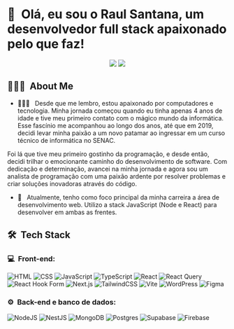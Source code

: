 <h1>👋 &nbsp;Olá, eu sou o Raul Santana, um desenvolvedor full stack apaixonado pelo que faz!</h1>
<p align="center">
<!-- <a href="https://instagram.com/byraulsantana"><img src="https://img.shields.io/badge/-@byraulsantana_-E4405F?style=flat-square&logo=Instagram&logoColor=white"/></a> -->
<!-- <a href="https://raulsantana.com.br"><img src="https://img.shields.io/badge/-raulsantana.com.br-3423A6?style=flat-square&logo=Google-Chrome&logoColor=white"/></a> -->
<a href="https://www.linkedin.com/in/devraul/"><img src="https://img.shields.io/badge/linkedin-%230077B5.svg?style=for-the-badge&logo=linkedin&logoColor=white"/></a>
<a href="ti.raul77@gmail.com@gmail.com"><img src="![Gmail](https://img.shields.io/badge/Gmail-D14836?style=for-the-badge&logo=gmail&logoColor=white)"/></a>

</p>

<h2> 👨🏻‍💻 &nbsp;About Me </h2>

- 👨🏻‍💻 &nbsp; Desde que me lembro, estou apaixonado por computadores e tecnologia. Minha jornada começou quando eu tinha apenas 4 anos de idade e tive meu primeiro contato com o mágico mundo da informática. Esse fascínio me acompanhou ao longo dos anos, até que em 2019, decidi levar minha paixão a um novo patamar ao ingressar em um curso técnico de informática no SENAC.

Foi lá que tive meu primeiro gostinho da programação, e desde então, decidi trilhar o emocionante caminho do desenvolvimento de software. Com dedicação e determinação, avancei na minha jornada e agora sou um analista de programação com uma paixão ardente por resolver problemas e criar soluções inovadoras através do código.

- 🚀 &nbsp; Atualmente, tenho como foco principal da minha carreira a área de desenvolvimento web. Utilizo a stack JavaScript (Node e React) para desenvolver em ambas as frentes.

<h2> 🛠 &nbsp;Tech Stack</h2>
<h3>💻 &nbsp;Front-end:</h3>

![HTML](https://img.shields.io/badge/html5%20-%23E34F26.svg?&style=for-the-badge&logo=html5&logoColor=white)
![CSS](https://img.shields.io/badge/css3%20-%231572B6.svg?&style=for-the-badge&logo=css3&logoColor=white)
![JavaScript](https://img.shields.io/badge/javascript%20-%23323330.svg?&style=for-the-badge&logo=javascript&logoColor=%23F7DF1E)
![TypeScript](https://img.shields.io/badge/typescript%20-%23007ACC.svg?&style=for-the-badge&logo=typescript&logoColor=white)
![React](https://img.shields.io/badge/react%20-%2320232a.svg?&style=for-the-badge&logo=react&logoColor=%2361DAFB)
![React Query](https://img.shields.io/badge/react_native%20-%2320232a.svg?&style=for-the-badge&logo=react&logoColor=%2361DAFB)
![React Hook Form](https://img.shields.io/badge/React%20Hook%20Form-%23EC5990.svg?style=for-the-badge&logo=reacthookform&logoColor=white)
![Next.js](https://img.shields.io/badge/next%20js%20-%23000000.svg?&style=for-the-badge&logo=next.js&logoColor=white)
![TailwindCSS](https://img.shields.io/badge/tailwindcss-%2338B2AC.svg?style=for-the-badge&logo=tailwind-css&logoColor=white)
![Vite](https://img.shields.io/badge/vite-%23646CFF.svg?style=for-the-badge&logo=vite&logoColor=white)
![WordPress](https://img.shields.io/badge/WordPress-%23117AC9.svg?style=for-the-badge&logo=WordPress&logoColor=white)
![Figma](https://img.shields.io/badge/figma-%23F24E1E.svg?style=for-the-badge&logo=figma&logoColor=white)


<h3>⚙️ &nbsp;Back-end e banco de dados:</h3>

![NodeJS](https://img.shields.io/badge/node.js-6DA55F?style=for-the-badge&logo=node.js&logoColor=white)
![NestJS](https://img.shields.io/badge/nestjs-%23E0234E.svg?style=for-the-badge&logo=nestjs&logoColor=white)
![MongoDB](https://img.shields.io/badge/MongoDB-%234ea94b.svg?style=for-the-badge&logo=mongodb&logoColor=white)
![Postgres](https://img.shields.io/badge/postgres-%23316192.svg?style=for-the-badge&logo=postgresql&logoColor=white)
![Supabase](https://img.shields.io/badge/Supabase-3ECF8E?style=for-the-badge&logo=supabase&logoColor=white)
![Firebase](https://img.shields.io/badge/firebase-%23039BE5.svg?style=for-the-badge&logo=firebase)
